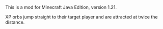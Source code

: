 This is a mod for Minecraft Java Edition, version 1.21.

XP orbs jump straight to their target player and are attracted at twice the distance.
